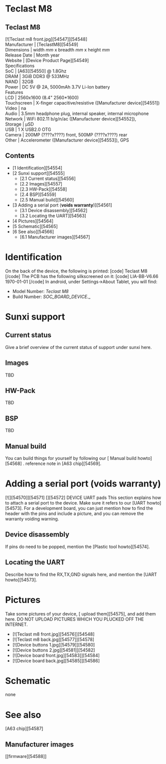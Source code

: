# Teclast M8
Teclast M8  
---  
[![Teclast m8 front.jpg][54547]][54548]  
Manufacturer |  [TeclastM8][54549]  
Dimensions |  width _mm_ x breadth _mm_ x height _mm_  
Release Date |  Month year  
Website |  [Device Product Page][54549]  
Specifications   
SoC |  [A63][54550] @ 1.8Ghz   
DRAM |  3GiB DDR3 @ 533MHz   
NAND |  32GB   
Power |  DC 5V @ 2A, 5000mAh 3.7V Li-Ion battery   
Features   
LCD |  2560x1600 (8.4" 2560*1600)   
Touchscreen |  X-finger capacitive/resistive ([Manufacturer device][54551])   
Video |  na   
Audio |  3.5mm headphone plug, internal speaker, internal microphone   
Network |  WiFi 802.11 b/g/n/ac ([Manufacturer device][54552]),   
Storage |  µSD   
USB |  1 X USB2.0 OTG   
Camera |  200MP (????x????) front, 500MP (????x????) rear   
Other |  Accelerometer ([Manufacturer device][54553]), GPS   
## Contents
  * [1 Identification][54554]
  * [2 Sunxi support][54555]
    * [2.1 Current status][54556]
    * [2.2 Images][54557]
    * [2.3 HW-Pack][54558]
    * [2.4 BSP][54559]
    * [2.5 Manual build][54560]
  * [3 Adding a serial port (**voids warranty**)][54561]
    * [3.1 Device disassembly][54562]
    * [3.2 Locating the UART][54563]
  * [4 Pictures][54564]
  * [5 Schematic][54565]
  * [6 See also][54566]
    * [6.1 Manufacturer images][54567]

# Identification
On the back of the device, the following is printed: 
[code] 
    Teclast M8
[/code]
The PCB has the following silkscreened on it: 
[code] 
    LIA-BB-V6.66
    1970-01-01
[/code]
In android, under Settings->About Tablet, you will find: 
  * Model Number: _Teclast M8_
  * Build Number: _SOC_BOARD_DEVICE_*.*_

# Sunxi support
## Current status
Give a brief overview of the current status of support under sunxi here.
## Images
TBD 
## HW-Pack
TBD 
## BSP
TBD 
## Manual build
You can build things for yourself by following our [ Manual build howto][54568] . 
reference note in [A63 chip][54569]. 
# Adding a serial port (**voids warranty**)
[![][54570]][54571]
[][54572]
DEVICE UART pads
This section explains how to attach a serial port to the device. Make sure it refers to our [UART howto][54573]. For a development board, you can just mention how to find the header with the pins and include a picture, and you can remove the warranty voiding warning.
## Device disassembly
If pins do need to be popped, mention the [Plastic tool howto][54574]. 
## Locating the UART
Describe how to find the RX,TX,GND signals here, and mention the [UART howto][54573].
# Pictures
Take some pictures of your device, [ upload them][54575], and add them here. DO NOT UPLOAD PICTURES WHICH YOU PLUCKED OFF THE INTERNET.
  * [![Teclast m8 front.jpg][54576]][54548]
  * [![Teclast m8 back.jpg][54577]][54578]
  * [![Device buttons 1.jpg][54579]][54580]
  * [![Device buttons 2.jpg][54581]][54582]
  * [![Device board front.jpg][54583]][54584]
  * [![Device board back.jpg][54585]][54586]

# Schematic
none 
# See also
[A63 chip][54587]
## Manufacturer images
[[firmware][54588]]
